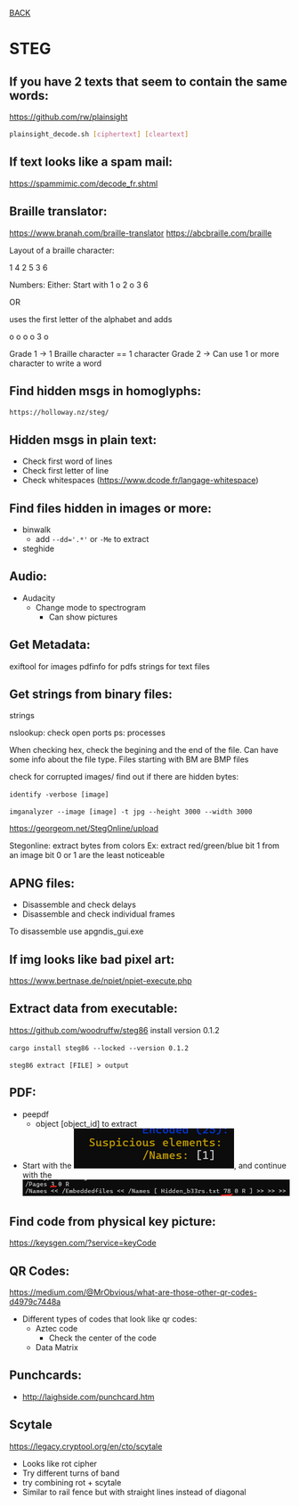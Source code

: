 [BACK](../README.md)
# STEG
## If you have 2 texts that seem to contain the same words:

https://github.com/rw/plainsight

```bash
plainsight_decode.sh [ciphertext] [cleartext]
```

## If text looks like a spam mail:

https://spammimic.com/decode_fr.shtml

## Braille translator:

https://www.branah.com/braille-translator
https://abcbraille.com/braille

Layout of a braille character:

1 4
2 5
3 6

Numbers:
Either:
Start with
1 o
2 o
3 6

OR

uses the first letter of the alphabet and adds 

o o
o o
3 o

Grade 1 -> 1 Braille character == 1 character
Grade 2 -> Can use 1 or more character to write a word

## Find hidden msgs in homoglyphs:

    https://holloway.nz/steg/

## Hidden msgs in plain text:

- Check first word of lines
- Check first letter of line
- Check whitespaces (https://www.dcode.fr/langage-whitespace)

## Find files hidden in images or more:
- binwalk
  - add `--dd='.*'` or `-Me` to extract
- steghide


## Audio:
- Audacity
  - Change mode to spectrogram
    - Can show pictures

## Get Metadata:
exiftool for images
pdfinfo for pdfs
strings for text files

## Get strings from binary files:
strings

nslookup: check open ports
ps: processes

When checking hex, check the begining and the end of the file. Can have some info about the file type.
Files starting with BM are BMP files

check for corrupted images/ find out if there are hidden bytes:

`identify -verbose [image]`

`imganalyzer --image [image] -t jpg --height 3000 --width 3000`

https://georgeom.net/StegOnline/upload

Stegonline: extract bytes from colors
Ex: extract red/green/blue bit 1 from an image
bit 0 or 1 are the least noticeable

## APNG files:

- Disassemble and check delays
- Disassemble and check individual frames

To disassemble use apgndis_gui.exe

## If img looks like bad pixel art:
https://www.bertnase.de/npiet/npiet-execute.php

## Extract data from executable:

https://github.com/woodruffw/steg86
install version 0.1.2

`cargo install steg86 --locked --version 0.1.2`

`steg86 extract [FILE] > output`

## PDF:

- peepdf
  - object [object_id] to extract
- Start with the ![Suspicious element](img/Sus_el.png), and continue with the ![numbers Shown](img/pdf_nums.png)

## Find code from physical key picture:

https://keysgen.com/?service=keyCode

## QR Codes:
https://medium.com/@MrObvious/what-are-those-other-qr-codes-d4979c7448a

- Different types of codes that look like qr codes:
  - Aztec code
    - Check the center of the code
  - Data Matrix
  
## Punchcards:
- http://laighside.com/punchcard.htm

## Scytale
https://legacy.cryptool.org/en/cto/scytale

- Looks like rot cipher
- Try different turns of band
- try combining rot + scytale
- Similar to rail fence but with straight lines instead of diagonal